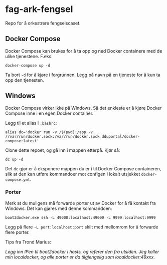 # fag-ark-fengsel

Repo for å orkestrere fengselscaset.

## Docker Compose

Docker Compose kan brukes for å ta opp og ned Docker containere med de ulike tjenestene.
F.eks:

`docker-compose up -d`

Ta bort `-d` for å kjøre i forgrunnen. Legg på navn på en tjeneste for å kun ta opp den tjenesten.

## Windows

Docker Compose virker ikke på Windows. Så det enkleste er å kjøre Docker Compose inne i en egen Docker container.

Legg til et alias i `.bashrc`:

`alias dc='docker run -v /$(pwd):/app -v //var/run/docker.sock:/var/run/docker.sock dduportal/docker-compose:latest'`

Clone dette repoet, og gå inn i mappen etterpå. Kjør så:

`dc up -d`

Det `dc` gjør er å eksponere mappen du er i til Docker Compose containeren, slik at den kan utføre kommandoer mot configen i lokalt utsjekket `docker-compose.yml`. 

### Porter

Merk at du muligens må forwarde porter ut av Docker for å få kontakt fra Windows. Det kan gjøres med denne kommandoen:

`boot2docker.exe ssh -L 49000:localhost:49000 -L 9999:localhost:9999`

Legg på flere `-L port:localhost:port` skilt med mellomrom for å forwarde flere porter.

Tips fra Trond Marius:

_Legg inn IPen til boot2docker i hosts, og referer den fra utsiden. Jeg kaller min localdocker, og alle porter er da tilgjengelig som localdocker:49xxx._
